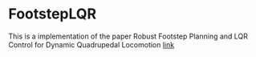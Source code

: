 # FootstepLQR

This is a implementation of the paper Robust Footstep Planning and LQR Control for Dynamic Quadrupedal Locomotion
 [link](https://arxiv.org/abs/2010.12326)
